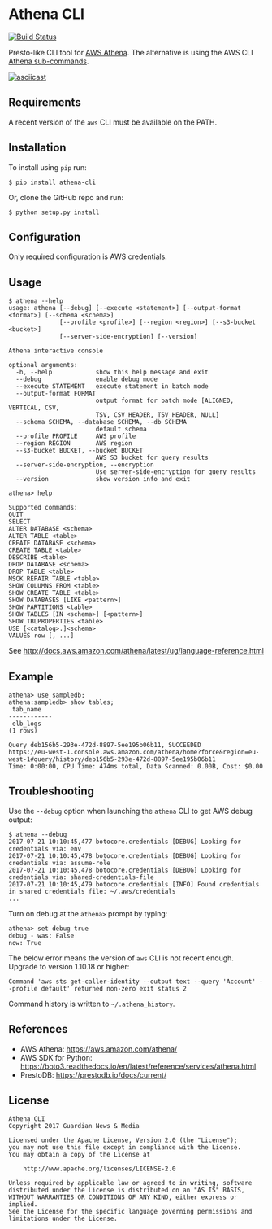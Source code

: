 Athena CLI
==========

[![Build Status](https://travis-ci.org/guardian/athena-cli.svg?branch=master)](https://travis-ci.org/guardian/athena-cli)

Presto-like CLI tool for [AWS Athena](https://aws.amazon.com/athena/). The alternative is using the
AWS CLI [Athena sub-commands](http://docs.aws.amazon.com/cli/latest/reference/athena/).

[![asciicast](https://asciinema.org/a/132545.png)](https://asciinema.org/a/132545)

Requirements
------------

A recent version of the `aws` CLI must be available on the PATH.

Installation
------------

To install using `pip` run:

    $ pip install athena-cli

Or, clone the GitHub repo and run:

    $ python setup.py install

Configuration
-------------

Only required configuration is AWS credentials.

Usage
-----

```
$ athena --help
usage: athena [--debug] [--execute <statement>] [--output-format <format>] [--schema <schema>]
              [--profile <profile>] [--region <region>] [--s3-bucket <bucket>]
              [--server-side-encryption] [--version]

Athena interactive console

optional arguments:
  -h, --help            show this help message and exit
  --debug               enable debug mode
  --execute STATEMENT   execute statement in batch mode
  --output-format FORMAT
                        output format for batch mode [ALIGNED, VERTICAL, CSV,
                        TSV, CSV_HEADER, TSV_HEADER, NULL]
  --schema SCHEMA, --database SCHEMA, --db SCHEMA
                        default schema
  --profile PROFILE     AWS profile
  --region REGION       AWS region
  --s3-bucket BUCKET, --bucket BUCKET
                        AWS S3 bucket for query results
  --server-side-encryption, --encryption
                        Use server-side-encryption for query results
  --version             show version info and exit
```

```
athena> help

Supported commands:
QUIT
SELECT
ALTER DATABASE <schema>
ALTER TABLE <table>
CREATE DATABASE <schema>
CREATE TABLE <table>
DESCRIBE <table>
DROP DATABASE <schema>
DROP TABLE <table>
MSCK REPAIR TABLE <table>
SHOW COLUMNS FROM <table>
SHOW CREATE TABLE <table>
SHOW DATABASES [LIKE <pattern>]
SHOW PARTITIONS <table>
SHOW TABLES [IN <schema>] [<pattern>]
SHOW TBLPROPERTIES <table>
USE [<catalog>.]<schema>
VALUES row [, ...]
```

See http://docs.aws.amazon.com/athena/latest/ug/language-reference.html

Example
-------

```
athena> use sampledb;
athena:sampledb> show tables;
 tab_name
------------
 elb_logs
(1 rows)

Query deb156b5-293e-472d-8897-5ee195b06b11, SUCCEEDED
https://eu-west-1.console.aws.amazon.com/athena/home?force&region=eu-west-1#query/history/deb156b5-293e-472d-8897-5ee195b06b11
Time: 0:00:00, CPU Time: 474ms total, Data Scanned: 0.00B, Cost: $0.00
```

Troubleshooting
---------------

Use the `--debug` option when launching the `athena` CLI to get AWS debug output:

```shell
$ athena --debug
2017-07-21 10:10:45,477 botocore.credentials [DEBUG] Looking for credentials via: env
2017-07-21 10:10:45,478 botocore.credentials [DEBUG] Looking for credentials via: assume-role
2017-07-21 10:10:45,478 botocore.credentials [DEBUG] Looking for credentials via: shared-credentials-file
2017-07-21 10:10:45,479 botocore.credentials [INFO] Found credentials in shared credentials file: ~/.aws/credentials
...
```

Turn on debug at the `athena>` prompt by typing:

```
athena> set debug true
debug - was: False
now: True
```

The below error means the version of `aws` CLI is not recent enough. Upgrade
to version 1.10.18 or higher:

```
Command 'aws sts get-caller-identity --output text --query 'Account' --profile default' returned non-zero exit status 2
```

Command history is written to `~/.athena_history`.

References
----------

  * AWS Athena: https://aws.amazon.com/athena/
  * AWS SDK for Python: https://boto3.readthedocs.io/en/latest/reference/services/athena.html
  * PrestoDB: https://prestodb.io/docs/current/

License
-------

    Athena CLI
    Copyright 2017 Guardian News & Media

    Licensed under the Apache License, Version 2.0 (the "License");
    you may not use this file except in compliance with the License.
    You may obtain a copy of the License at

        http://www.apache.org/licenses/LICENSE-2.0

    Unless required by applicable law or agreed to in writing, software
    distributed under the License is distributed on an "AS IS" BASIS,
    WITHOUT WARRANTIES OR CONDITIONS OF ANY KIND, either express or implied.
    See the License for the specific language governing permissions and
    limitations under the License.
